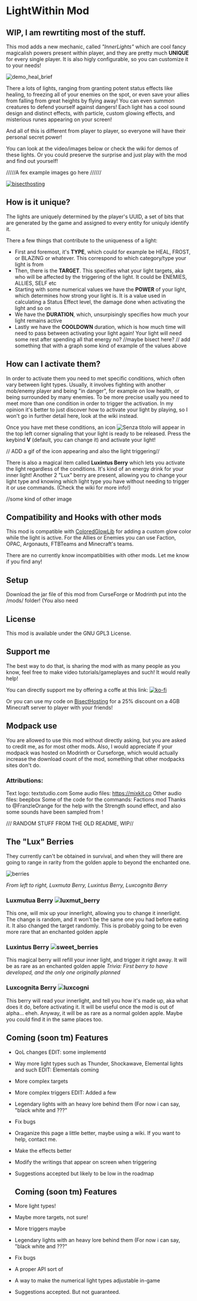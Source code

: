 # LightWithin Mod

## WIP, I am rewrtiting most of the stuff.

This mod adds a new mechanic, called *"InnerLights"* which are cool fancy magicalish powers present within player, and they are pretty much **UNIQUE** for every single
player. It is also higly configurable, so you can customize it to your needs!

![demo_heal_brief](https://user-images.githubusercontent.com/29462910/171922554-e776af80-241a-4acc-a5f8-1d0b3f26211c.gif)

There a lots of lights, ranging from granting potent status effects like healing, to freezing all of your enemies on the spot, or even save your allies from falling from great heights by flying away! You can even summon creatures to defend yourself against dangers!
Each light has a cool sound design and distinct effects, with particle, custom glowing effects, and misterious runes appearing on your screen!

And all of this is different from player to player, so everyone will have their personal secret power!

You can look at the video/images below or check the wiki for demos of these lights. Or you could preserve the surprise and just play with the mod and find out yourself!

/////A fex example images go here //////

[![bisecthosting](https://www.bisecthosting.com/partners/custom-banners/e9c85d2a-cafa-4e2f-98bf-4f62bd9e951c.png)](https://www.bisecthosting.com/LightDev)

## How is it unique?

The lights are uniquely determined by the player's UUID, a set of bits that are generated by the game and assigned to every entity for uniquly identify it. 

There a few things that contribute to the uniqueness of a light: 
- First and foremost, it's **TYPE**, which could for example be HEAL, FROST, or BLAZING or whatever. This correspond to which category/type your light is from
- Then, there is the **TARGET**. This specifies what your light targets, aka who will be affected by the triggering of the light. It could be ENEMIES, ALLIES, SELF etc
- Starting with some numerical values we have the **POWER** of your light, which determines how strong your light is. It is a value used in calculating a Status Effect level, the damage done when activating the light and so on
- We have the **DURATION**, which, unsurpisingly specifies how much your light remains active
- Lastly we have the **COOLDOWN** duration, which is how much time will need to pass between activating your light again! Your light will need some rest after spending all that energy no?
//maybe bisect here?
// add something that with a graph some kind of example of the values above

## How can I activate them?
In order to activate them you need to met specific conditions, which often vary between light types. Usually, it involves fighting with another mob/enemy player and being "in danger", for example on low health, or being surrounded by many enemies. To be more precise usally you need to meet more than one condition in order to trigger the activation. In my opinion it's better to just discover how to activate your light by playing, so I won't go in further detail here, look at the wiki instead.

Once you have met these conditions, an icon ![Senza titolo](https://user-images.githubusercontent.com/29462910/171919382-d65f6f72-4a84-44f9-9ebb-62283755793e.png) will appear in the top left corner signaling that your light is ready to be released. Press the keybind **V** (default, you can change it) and activate your light!

// ADD a gif of the icon appearing and also the light triggering//

There is also a magical item called **Luxintus Berry** which lets you activate the light regardless of the conditions. It's kind of an energy drink for your inner light! Another 2 "Lux" berry are present, allowing you to change your light type and knowing which light type you have without needing to trigger it or use commands. (Check the wiki for more info!)

//some kind of other image

## Compatibility and Hooks with other mods
This mod is compatible with [ColoredGlowLib]() for adding a custom glow color while the light is active.
For the Allies or Enemies you can use Faction, OPAC, Argonauts, FTBTeams and Minecraft's teams.

There are no currently know incompatiblities with other mods. Let me know if you find any!

## Setup
Download the jar file of this mod from CurseForge or Modrinth put into the /mods/ folder! (You also need 

## License
This mod is available under the GNU GPL3 License.

## Support me
The best way to do that, is sharing the mod with as many people as you know, feel free to make video tutorials/gameplayes and such! It would really help!

You can directly support me by offering a coffe at this link:
[![ko-fi](https://ko-fi.com/img/githubbutton_sm.svg)](https://ko-fi.com/S6S88307C)

Or you can use my code on [BisectHosting](https://www.bisecthosting.com/LightDev) for a 25% discount on a 4GB Minecraft server to player with your friends!

## Modpack use
You are allowed to use this mod without directly asking, but you are asked to credit me, as for most other mods. Also, I would appreciate if your modpack was hosted on Modrinth or Curseforge, which would actually increase the download count of the mod, something that other modpacks sites don't do.

### Attributions:
Text logo: textstudio.com
Some audio files: https://mixkit.co
Other audio files: beepbox
Some of the code for the commands: Factions mod
Thanks to @FranzleOrange for the help with the Strength sound effect, and also some sounds have been sampled from  !



/// RANDOM STUFF FROM THE OLD README, WIP//
## The "Lux" Berries
They currently can't be obtained in survival, and when they will there are going to range in rarity from the golden apple to beyond the enchanted one.

![berries](https://user-images.githubusercontent.com/29462910/171917861-fd2f614a-b691-4a2b-b596-eabe64e2ff65.gif)

*From left to right, Luxmuta Berry, Luxintus Berry, Luxcognita Berry*

### Luxmutua Berry ![luxmut_berry](https://user-images.githubusercontent.com/29462910/171920401-c0134016-6a9f-453d-8f4b-2afad5165b17.png)

This one, will mix up your innerlight, allowing you to change it innerlight. The change is random, and it won't be the same one you had before eating it. It also changed the target randomly. This is probably going to be even more rare that an enchanted golden apple

### Luxintus Berry ![sweet_berries](https://user-images.githubusercontent.com/29462910/171920163-2cdb1586-ded6-47ba-97ea-0d259be72187.png)

This magical berry will refill your inner light, and trigger it right away. It will be as rare as an enchanted golden apple
*Trivia: First berry to have developed, and the only one originally planned*

### Luxcognita Berry ![luxcogni](https://user-images.githubusercontent.com/29462910/171920418-17c52b5a-0fa5-497b-94a8-7e5d3ea7c3c4.png) 

This berry will read your innerlight, and tell you how it's made up, aka what does it do, before activating it. It will be useful once the mod is out of alpha... eheh. Anyway, it will be as rare as a normal golden apple. Maybe you could find it in the same places too.

## Coming (soon tm) Features
- QoL changes EDIT: some implementd
- Way more light types such as Thunder, Shockawave, Elemental lights and such EDIT: Elementals coming
- More complex targets
- More complex triggers EDIT: Added a few
- Legendary lights with an heavy lore behind them (For now i can say, "black white and ???"
- Fix bugs
- Oraganize this page a little better, maybe using a wiki. If you want to help, contact me.
- Make the effects better
- Modify the writings that appear on screen when triggering
- Suggestions accepted but likely to be low in the roadmap

  ## Coming (soon tm) Features
- More light types!
- Maybe more targets, not sure!
- More triggers maybe
- Legendary lights with an heavy lore behind them (For now i can say, "black white and ???"
- Fix bugs
- A proper API sort of
- A way to make the numerical light types adjustable in-game
- Suggestions accepted. But not guaranteed.

